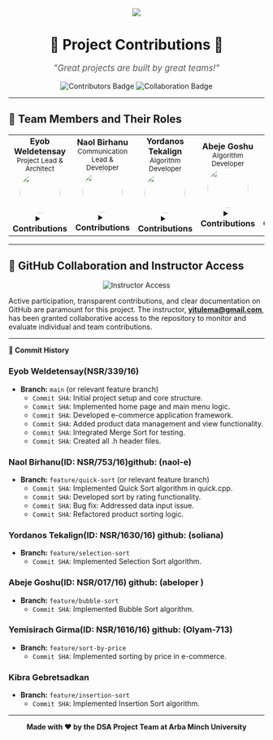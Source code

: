<p align="center">
  <img src="https://capsule-render.vercel.app/api?type=wave&color=auto&height=180&section=header&text=Meet%20the%20Contributors&fontSize=45&animation=twinkling"/>
</p>

<h1 align="center">🤝 Project Contributions 🤝</h1>

<p align="center" style="font-size:1.2em; color:#555;">
  <i>"Great projects are built by great teams!"</i>
</p>

<p align="center">
  <img src="https://img.shields.io/badge/Contributors-6-brightgreen" alt="Contributors Badge"/>
  <img src="https://img.shields.io/badge/Collaboration-GitHub-blueviolet" alt="Collaboration Badge"/>
</p>

<hr/>

## 👥 Team Members and Their Roles

<table align="center">
  <tr>
    <td align="center">
      <b>Eyob Weldetensay</b><br/>
      <sub>Project Lead & Architect</sub>
      <br/>
      <img src="https://github.com/Yobil-job.png" width="80" style="border-radius:50%"/>
      <br/>
      <details>
        <summary><b>Contributions</b></summary>
        <ul>
          <li>Designed and structured the entire project codebase from the ground up.</li>
          <li>Authored foundational components: <code>home.cpp</code>, <code>ecommerce.cpp</code>, <code>merge.cpp</code>, <code>product.cpp</code>, <code>sort_test.cpp</code>.</li>
          <li>Developed all essential header files (<code>.h</code> files).</li>
          <li>Organized and facilitated team meetings.</li>
        </ul>
      </details>
    </td>
    <td align="center">
      <b>Naol Birhanu</b><br/>
      <sub>Communication Lead & Developer</sub>
      <br/>
      <img src="https://github.com/naol-e.png" width="80" style="border-radius:50%"/>
      <br/>
      <details>
        <summary><b>Contributions</b></summary>
        <ul>
          <li>Facilitated effective communication among team members.</li>
          <li>Implemented <code>quick.cpp</code> (Quick Sort algorithm).</li>
          <li>Developed <code>sort_by_rating_ecommerce.cpp</code>.</li>
          <li>Bug fixes and implementation improvements.</li>
        </ul>
      </details>
    </td>
    <td align="center">
      <b>Yordanos Tekalign</b><br/>
      <sub>Algorithm Developer</sub>
      <br/>
      <img src="https://github.com/yordanos1219.png" width="80" style="border-radius:50%"/>
      <br/>
      <details>
        <summary><b>Contributions</b></summary>
        <ul>
          <li>Developed <code>selection.cpp</code> (Selection Sort algorithm).</li>
        </ul>
      </details>
    </td>
    <td align="center">
      <b>Abeje Goshu</b><br/>
      <sub>Algorithm Developer</sub>
      <br/>
      <img src="https://github.com/abeloper.png" width="80" style="border-radius:50%"/>
      <br/>
      <details>
        <summary><b>Contributions</b></summary>
        <ul>
          <li>Developed <code>bubble.cpp</code> (Bubble Sort algorithm).</li>
        </ul>
      </details>
    </td>
    <td align="center">
      <b>Yemisirach</b><br/>
      <sub>Algorithm Developer</sub>
      <br/>
      <img src="https://github.com/olyam-713.png" width="80" style="border-radius:50%"/>
      <br/>
      <details>
        <summary><b>Contributions</b></summary>
        <ul>
          <li>Developed <code>sort_by_price_ecommerce.cpp</code> (sorting by price).</li>
        </ul>
      </details>
    </td>
    <td align="center">
      <b>Kibra Gebretsadkan</b><br/>
      <sub>Algorithm Developer</sub>
      <br/>
      <img src="https://github.com/hewig21.png" width="80" style="border-radius:50%"/>
      <br/>
      <details>
        <summary><b>Contributions</b></summary>
        <ul>
          <li>Developed <code>insertion.cpp</code> (Insertion Sort algorithm).</li>
        </ul>
      </details>
    </td>
  </tr>
</table>

<hr/>

## 🔗 GitHub Collaboration and Instructor Access
<p align="center">
  <img src="https://img.shields.io/badge/Instructor%20Access-Granted-blue" alt="Instructor Access"/>
</p>

Active participation, transparent contributions, and clear documentation on GitHub are paramount for this project. The instructor, <b>yitulema@gmail.com</b>, has been granted collaborative access to the repository to monitor and evaluate individual and team contributions.

<hr/>


<summary><b>📜 Commit History </b></summary>

### Eyob Weldetensay(NSR/339/16)
*   <b>Branch:</b> <code>main</code> (or relevant feature branch)
    *   <code>Commit SHA</code>: Initial project setup and core structure.
    *   <code>Commit SHA</code>: Implemented home page and main menu logic.
    *   <code>Commit SHA</code>: Developed e-commerce application framework.
    *   <code>Commit SHA</code>: Added product data management and view functionality.
    *   <code>Commit SHA</code>: Integrated Merge Sort for testing.
    *   <code>Commit SHA</code>: Created all .h header files.

### Naol Birhanu(ID: NSR/753/16)github: (naol-e)
*   <b>Branch:</b> <code>feature/quick-sort</code> (or relevant feature branch)
    *   <code>Commit SHA</code>: Implemented Quick Sort algorithm in quick.cpp.
    *   <code>Commit SHA</code>: Developed sort by rating functionality.
    *   <code>Commit SHA</code>: Bug fix: Addressed data input issue.
    *   <code>Commit SHA</code>: Refactored product sorting logic.

### Yordanos Tekalign(ID: NSR/1630/16) github: (soliana)
*   <b>Branch:</b> <code>feature/selection-sort</code>
    *   <code>Commit SHA</code>: Implemented Selection Sort algorithm.

### Abeje Goshu(ID: NSR/017/16) github: (abeloper )
*   <b>Branch:</b> <code>feature/bubble-sort</code>
    *   <code>Commit SHA</code>: Implemented Bubble Sort algorithm.

### Yemisirach Girma(ID: NSR/1616/16) github: (Olyam-713)
*   <b>Branch:</b> <code>feature/sort-by-price</code>
    *   <code>Commit SHA</code>: Implemented sorting by price in e-commerce.

### Kibra Gebretsadkan
*   <b>Branch:</b> <code>feature/insertion-sort</code>
    *   <code>Commit SHA</code>: Implemented Insertion Sort algorithm.



<hr/>

<p align="center">
  <b>Made with ❤️ by the DSA Project Team at Arba Minch University</b>
</p>

